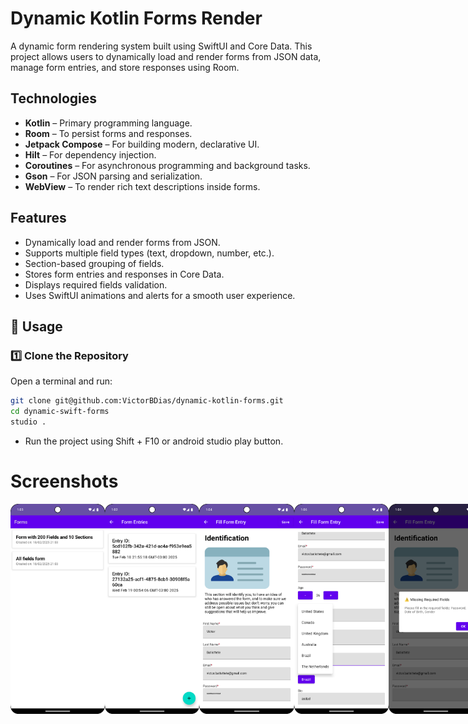 # Dynamic Kotlin Forms Render

A dynamic form rendering system built using SwiftUI and Core Data. This project allows users to dynamically load and render forms from JSON data, manage form entries, and store responses using Room.

## Technologies

- **Kotlin** – Primary programming language.
- **Room** – To persist forms and responses.
- **Jetpack Compose** – For building modern, declarative UI.
- **Hilt** – For dependency injection.
- **Coroutines** – For asynchronous programming and background tasks.
- **Gson** – For JSON parsing and serialization.
- **WebView** – To render rich text descriptions inside forms.

## Features

- Dynamically load and render forms from JSON.
- Supports multiple field types (text, dropdown, number, etc.).
- Section-based grouping of fields.
- Stores form entries and responses in Core Data.
- Displays required fields validation.
- Uses SwiftUI animations and alerts for a smooth user experience.

## 📖 Usage

### 1️⃣ Clone the Repository

Open a terminal and run:

```bash
git clone git@github.com:VictorBDias/dynamic-kotlin-forms.git
cd dynamic-swift-forms
studio .
```
- Run the project using Shift + F10 or android studio play button.

# Screenshots
<div style="display: flex; justify-content: space-between;">
  <img src="app/src/main/assets/Screenshot1.png" width="30%" />
  <img src="app/src/main/assets/Screenshot2.png" width="30%" />
  <img src="app/src/main/assets/Screenshot3.png" width="30%" />
  <img src="app/src/main/assets/Screenshot4.png" width="30%" />
  <img src="app/src/main/assets/Screenshot5.png" width="30%" />

</div>
